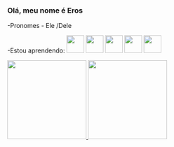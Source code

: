 ### Olá, meu nome é Eros
-Pronomes - Ele /Dele

-Estou aprendendo:
<img src="https://cdn.jsdelivr.net/gh/devicons/devicon/icons/html5/html5-original-wordmark.svg" width="40" height="40"/>
<img src="https://cdn.jsdelivr.net/gh/devicons/devicon/icons/css3/css3-original-wordmark.svg" width="40" height="40"/>
<img src="https://cdn.jsdelivr.net/gh/devicons/devicon/icons/github/github-original.svg" width="40" height="40"/>
<img src="https://cdn.jsdelivr.net/gh/devicons/devicon/icons/javascript/javascript-original.svg" width="40" height="40"/> 
<img src="https://cdn.jsdelivr.net/gh/devicons/devicon/icons/mysql/mysql-original.svg" width="40" height="40"/>



<div>
<a href="https://github.com/Erubbo">
<img height="180em" src="https://github-readme-stats.vercel.app/api/top-langs/?username=Erubbo&layout=compact&langs_count=7&theme=dracula"/>
<img height="180em" src="https://github-readme-stats.vercel.app/api?username=Erubbo&show_icons=true&theme=dracula&include_all_commits=true&count_private=true"/>
</div>

  
  
<!--
**Erubbo/Erubbo** is a ✨ _special_ ✨ repository because its `README.md` (this file) appears on your GitHub profile.

Here are some ideas to get you started:

- 🔭 I’m currently working on ...
- 🌱 I’m currently learning ...
- 👯 I’m looking to collaborate on ...
- 🤔 I’m looking for help with ...
- 💬 Ask me about ...
- 📫 How to reach me: ...
- 😄 Pronouns: ...
- ⚡ Fun fact: ...
-->
